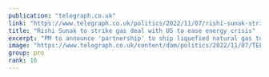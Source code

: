 ```yaml
---
publication: "telegraph.co.uk"
link: "https://www.telegraph.co.uk/politics/2022/11/07/rishi-sunak-strike-gas-deal-us-ease-energy-crisis/"
title: "Rishi Sunak to strike gas deal with US to ease energy crisis"
excerpt: "PM to announce 'partnership' to ship liquefied natural gas to allay blackout fears"
image: "https://www.telegraph.co.uk/content/dam/politics/2022/11/07/TELEMMGLPICT000315441293_trans_NvBQzQNjv4BqNUmAuoxa99wuiW24GHOm6uil7a1KV2STY3xRqqFt_No.jpeg?impolicy=logo-overlay"
group: pro
rank: 16
---
```

